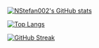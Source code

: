 [![NStefan002's GitHub stats](https://github-readme-stats.vercel.app/api?username=NStefan002&hide=stars,prs&show_icons=true&rank_icon=github&card_width=500&theme=onedark)](https://github.com/NStefan002)

[![Top Langs](https://github-readme-stats.vercel.app/api/top-langs/?username=NStefan002&card_width=500&theme=onedark)](https://github.com/NStefan002)

[![GitHub Streak](https://streak-stats.demolab.com?user=NStefan002&theme=onedark&exclude_days=Sun%2CSat&excludeDaysLabel=EB545400&hide_total_contributions=true)](https://git.io/streak-stats)
